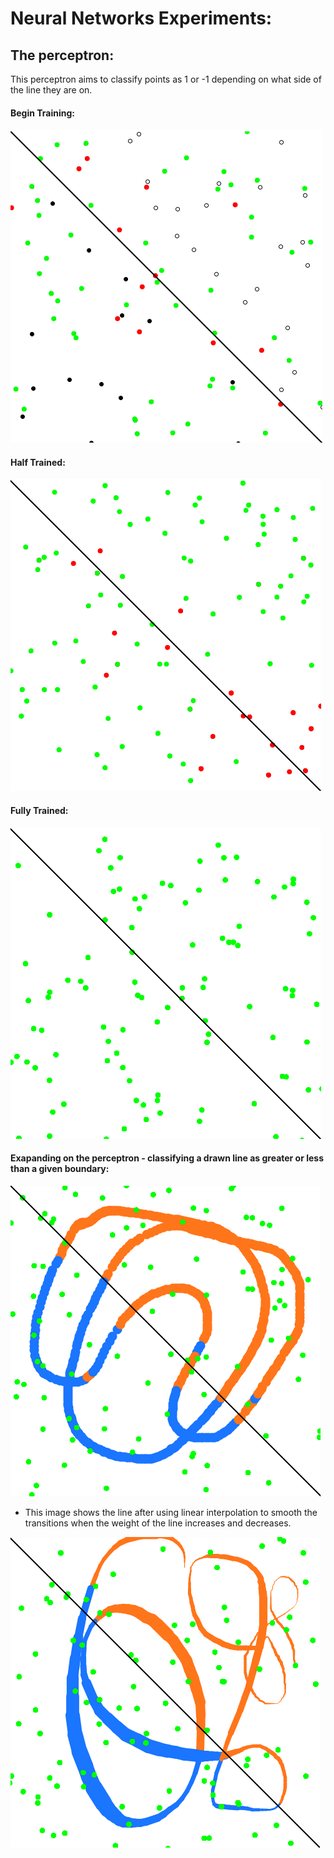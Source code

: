 # Neural Networks Experiments:

## The perceptron:
This perceptron aims to classify points as 1 or -1 depending on what side of the line they are on.

#### Begin Training:
![image](./the_perceptron/pictures/begin_training.png "What the perceptron's guessed classifications look like at the start of its training")

#### Half Trained:
![image](./the_perceptron/pictures/half_trained.png "What the perceptron's guessed classifications look like in the middle of its training")

#### Fully Trained:
![image](./the_perceptron/pictures/fully_classified.PNG "What the perceptron's guessed classifications look like at the end of its training")

#### Exapanding on the perceptron - classifying a drawn line as greater or less than a given boundary:
![image](./the_perceptron/pictures/classifying_a_drawn_line.PNG "What the perceptron's guessed classifications look like at the end of its training")

- This image shows the line after using linear interpolation to smooth the transitions when the weight of the line increases and decreases.

![image](./the_perceptron/pictures/classifying_a_drawn_line_smooth.PNG "What the perceptron's guessed classifications look like at the end of its training")